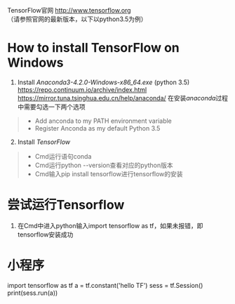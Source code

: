 TensorFlow官网 http://www.tensorflow.org 
<br>（请参照官网的最新版本，以下以python3.5为例）
# How to install TensorFlow on Windows
1. Install *Anaconda3-4.2.0-Windows-x86_64.exe* (python 3.5)
<br>https://repo.continuum.io/archive/index.html
<br>https://mirror.tuna.tsinghua.edu.cn/help/anaconda/
在安装*anaconda*过程中需要勾选一下两个选项
> - Add anconda to my PATH environment variable
> - Register Anconda as my default Python 3.5
2. Install *TensorFlow*
> - Cmd运行语句conda
> - Cmd运行python --version查看对应的python版本
> - Cmd输入pip install tensorflow进行tensorflow的安装
# 尝试运行Tensorflow
1. 在Cmd中进入python输入import tensorflow as tf，如果未报错，即tensorflow安装成功
# 小程序
import tensorflow as tf
a = tf.constant('hello TF')
sess = tf.Session()
print(sess.run(a))
